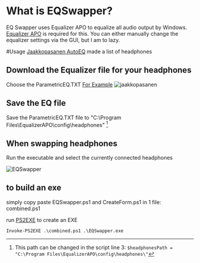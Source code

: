 # What is EQSwapper?

EQ Swapper uses Equalizer APO to equalize all audio output by Windows.
[Equalizer APO](https://sourceforge.net/projects/equalizerapo/) is required for this.
You can either manually change the equalizer settings via the GUI, but I am to lazy.

#Usage
[Jaakkopasanen AutoEQ](https://github.com/jaakkopasanen/AutoEq/tree/master/results) made a list of headphones

## Download the Equalizer file for your headphones

Choose the ParametricEQ.TXT
[For Example](https://github.com/jaakkopasanen/AutoEq/tree/master/results/oratory1990/harman_in-ear_2019v2/1MORE%20Quad%20Driver)
![jaakkopasanen](https://i.ibb.co/J2cFJ0s/2020-12-06-16-36-18-Auto-Eq-results-oratory1990-harman-in-ear-2019v2-1-MORE-Quad-Driver-at-master-ja.png 'Download Headphone EQ setting')

## Save the EQ file

Save the ParametricEQ.TXT file to "C:\Program Files\EqualizerAPO\config\headphones\" [^1]

[^1]:
    This path can be changed in the script line 3:
    `$headphonesPath = "C:\Program Files\EqualizerAPO\config\headphones\"`

## When swapping headphones

Run the executable and select the currently connected headphones

![EQSwapper](https://i.ibb.co/s3BvKWS/2020-12-07-23-06-28-EQ-Swapper.png 'Select headphone')

## to build an exe

simply copy paste EQSwapper.ps1 and CreateForm.ps1 in 1 file: combined.ps1

run [PS2EXE](https://github.com/MScholtes/PS2EXE) to create an EXE

`Invoke-PS2EXE .\combined.ps1 .\EQSwapper.exe`
